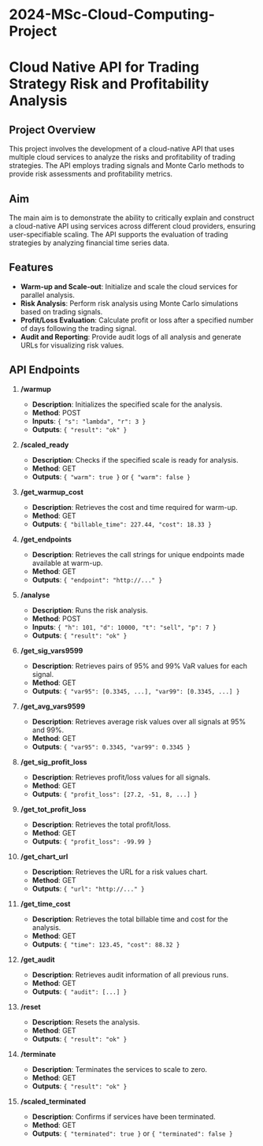 # 2024-MSc-Cloud-Computing-Project
# Cloud Native API for Trading Strategy Risk and Profitability Analysis

## Project Overview
This project involves the development of a cloud-native API that uses multiple cloud services to analyze the risks and profitability of trading strategies. The API employs trading signals and Monte Carlo methods to provide risk assessments and profitability metrics.

## Aim
The main aim is to demonstrate the ability to critically explain and construct a cloud-native API using services across different cloud providers, ensuring user-specifiable scaling. The API supports the evaluation of trading strategies by analyzing financial time series data.

## Features
- **Warm-up and Scale-out**: Initialize and scale the cloud services for parallel analysis.
- **Risk Analysis**: Perform risk analysis using Monte Carlo simulations based on trading signals.
- **Profit/Loss Evaluation**: Calculate profit or loss after a specified number of days following the trading signal.
- **Audit and Reporting**: Provide audit logs of all analysis and generate URLs for visualizing risk values.

## API Endpoints
1. **/warmup**
   - **Description**: Initializes the specified scale for the analysis.
   - **Method**: POST
   - **Inputs**: `{ "s": "lambda", "r": 3 }`
   - **Outputs**: `{ "result": "ok" }`

2. **/scaled_ready**
   - **Description**: Checks if the specified scale is ready for analysis.
   - **Method**: GET
   - **Outputs**: `{ "warm": true }` or `{ "warm": false }`

3. **/get_warmup_cost**
   - **Description**: Retrieves the cost and time required for warm-up.
   - **Method**: GET
   - **Outputs**: `{ "billable_time": 227.44, "cost": 18.33 }`

4. **/get_endpoints**
   - **Description**: Retrieves the call strings for unique endpoints made available at warm-up.
   - **Method**: GET
   - **Outputs**: `{ "endpoint": "http://..." }`

5. **/analyse**
   - **Description**: Runs the risk analysis.
   - **Method**: POST
   - **Inputs**: `{ "h": 101, "d": 10000, "t": "sell", "p": 7 }`
   - **Outputs**: `{ "result": "ok" }`

6. **/get_sig_vars9599**
   - **Description**: Retrieves pairs of 95% and 99% VaR values for each signal.
   - **Method**: GET
   - **Outputs**: `{ "var95": [0.3345, ...], "var99": [0.3345, ...] }`

7. **/get_avg_vars9599**
   - **Description**: Retrieves average risk values over all signals at 95% and 99%.
   - **Method**: GET
   - **Outputs**: `{ "var95": 0.3345, "var99": 0.3345 }`

8. **/get_sig_profit_loss**
   - **Description**: Retrieves profit/loss values for all signals.
   - **Method**: GET
   - **Outputs**: `{ "profit_loss": [27.2, -51, 8, ...] }`

9. **/get_tot_profit_loss**
   - **Description**: Retrieves the total profit/loss.
   - **Method**: GET
   - **Outputs**: `{ "profit_loss": -99.99 }`

10. **/get_chart_url**
    - **Description**: Retrieves the URL for a risk values chart.
    - **Method**: GET
    - **Outputs**: `{ "url": "http://..." }`

11. **/get_time_cost**
    - **Description**: Retrieves the total billable time and cost for the analysis.
    - **Method**: GET
    - **Outputs**: `{ "time": 123.45, "cost": 88.32 }`

12. **/get_audit**
    - **Description**: Retrieves audit information of all previous runs.
    - **Method**: GET
    - **Outputs**: `{ "audit": [...] }`

13. **/reset**
    - **Description**: Resets the analysis.
    - **Method**: GET
    - **Outputs**: `{ "result": "ok" }`

14. **/terminate**
    - **Description**: Terminates the services to scale to zero.
    - **Method**: GET
    - **Outputs**: `{ "result": "ok" }`

15. **/scaled_terminated**
    - **Description**: Confirms if services have been terminated.
    - **Method**: GET
    - **Outputs**: `{ "terminated": true }` or `{ "terminated": false }`
